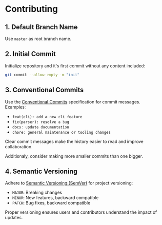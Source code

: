 # Contributing

## 1. Default Branch Name
Use `master` as root branch name.

## 2. Initial Commit
Initialize repository and it's first commit without any content included:
```bash
git commit --allow-empty -m "init"
```

## 3. Conventional Commits
Use the [Conventional Commits](https://www.conventionalcommits.org/) specification for commit messages.
Examples:
- `feat(cli): add a new cli feature`
- `fix(parser): resolve a bug`
- `docs: update documentation`
- `chore: general maintenance or tooling changes`

Clear commit messages make the history easier to read and improve collaboration.

Additionaly, consider making more smaller commits than one bigger.

## 4. Semantic Versioning
Adhere to [Semantic Versioning (SemVer)](https://semver.org/) for project versioning:
- `MAJOR`: Breaking changes
- `MINOR`: New features, backward compatible
- `PATCH`: Bug fixes, backward compatible

Proper versioning ensures users and contributors understand the impact of updates.
